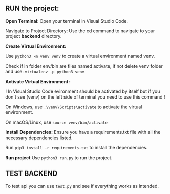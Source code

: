 ## RUN the project:
**Open Terminal**: Open your terminal in Visual Studio Code.

Navigate to Project Directory: Use the cd command to navigate to your project **backend** directory.

**Create Virtual Environment:**

Use `python3 -m venv venv` to  create a virtual environment named venv.

Check if in folder env/bin are files named activate,
if not delete venv folder and use: `virtualenv -p python3 venv`

**Activate Virtual Environment:**

! In Visual Studio Code evironment should be activated by itself but if you don't see 
(venv) on the left side of terminal you need to use this command !
                                       
On Windows, use `.\venv\Scripts\activate` to activate the virtual environment.

On macOS/Linux, use `source venv/bin/activate`

**Install Dependencies:**
Ensure you have a requirements.txt file with all the necessary dependencies listed.

Run `pip3 install -r requirements.txt` to install the dependencies.

**Run project**
Use `python3 run.py` to run the project.


## TEST BACKEND
To test api you can use `test.py` and see if everything works as intended.


